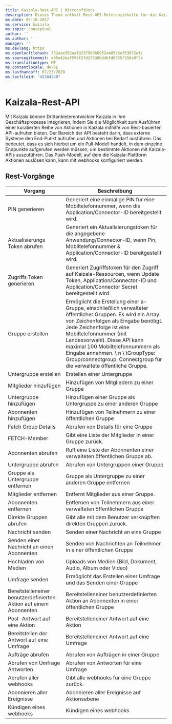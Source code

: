 ```yaml
---
title: Kaizala-Rest-API | MicrosoftDocs
description: Dieses Thema enthält Rest-API-Referenzinhalte für die Kaizala-API.
ms.date: 05-10-2017
ms.service: kaizala
ms.topic: conceptual
author: ''
ms.author: ''
manager: ''
ms.devlang: https
ms.openlocfilehash: 732aae562aaf823798066952a40526e353072efc
ms.sourcegitcommit: d95e42eaf596f2fd27330bd4bfd6525f356a9f2e
ms.translationtype: MT
ms.contentlocale: de-DE
ms.lasthandoff: 07/23/2020
ms.locfileid: "45384230"
---
```

# <a name="kaizala-rest-api"></a>Kaizala-Rest-API

Mit Kaizala können Drittanbieterentwickler Kaizala in Ihre Geschäftsprozesse integrieren, indem Sie die Möglichkeit zum Ausführen einer kuratierten Reihe von Aktionen in Kaizala mithilfe von Rest-basierten API-aufrufen bieten. Der Bereich der API besteht darin, dass externe Systeme den End-Punkt aufrufen und Aktionen bei Bedarf ausführen. Das bedeutet, dass es sich hierbei um ein Pull-Modell handelt, in dem einzelne Endpunkte aufgerufen werden müssen, um bestimmte Aktionen mit Kaizala-APIs auszuführen. Das Push-Modell, auf dem die Kaizala-Plattform Aktionen auslösen kann, kann mit webhooks konfiguriert werden.

## <a name="rest-operations"></a>Rest-Vorgänge

| Vorgang | Beschreibung                                                        |
|-----------------|--------------------------------------------------------------------|
| PIN generieren | Generiert eine einmalige PIN für eine Mobiltelefonnummer, wenn die Application/Connector-ID bereitgestellt wird. |
| Aktualisierungs Token abrufen | Generiert ein Aktualisierungstoken für die angegebene Anwendung/Connector-ID, wenn Pin, Mobiltelefonnummer & Application/Connector-ID bereitgestellt wird. |
| Zugriffs Token generieren | Generiert Zugriffstoken für den Zugriff auf Kaizala-Ressourcen, wenn Update Token, Application/Connector-ID und Application/Connector Secret bereitgestellt wird |
| Gruppe erstellen | Ermöglicht die Erstellung einer a-Gruppe, einschließlich verwalteter öffentlicher Gruppen. Es wird ein Array von Zeichenfolgen als Eingabe benötigt. Jede Zeichenfolge ist eine Mobiltelefonnummer (mit Landesvorwahl). Diese API kann maximal 100 Mobiltelefonnummern als Eingabe annehmen. \ n \ tGroupType: Group/connectgroup. Connectgroup für die verwaltete öffentliche Gruppe. |
| Untergruppe erstellen | Erstellen einer Untergruppe  |
| Mitglieder hinzufügen | Hinzufügen von Mitgliedern zu einer Gruppe |
| Untergruppe hinzufügen | Hinzufügen einer Gruppe als Untergruppe zu einer anderen Gruppe |
| Abonnenten hinzufügen | Hinzufügen von Teilnehmern zu einer öffentlichen Gruppe |
| Fetch Group Details | Abrufen von Details für eine Gruppe |
| FETCH-Member | Gibt eine Liste der Mitglieder in einer Gruppe zurück. |
| Abonnenten abrufen | Ruft eine Liste der Abonnenten einer verwalteten öffentlichen Gruppe ab. |
| Untergruppe abrufen | Abrufen von Untergruppen einer Gruppe |
| Gruppe als Untergruppe entfernen | Gruppe als Untergruppe zu einer anderen Gruppe entfernen |
| Mitglieder entfernen | Entfernt Mitglieder aus einer Gruppe. |
| Abonnenten entfernen | Entfernen von Teilnehmern aus einer verwalteten öffentlichen Gruppe |
| Direkte Gruppen abrufen | Gibt alle mit dem Benutzer verknüpften direkten Gruppen zurück. |
| Nachricht senden | Senden einer Nachricht an eine Gruppe |
| Senden einer Nachricht an einen Abonnenten | Senden von Nachrichten an Teilnehmer in einer öffentlichen Gruppe |
| Hochladen von Medien | Uploads von Medien (Bild, Dokument, Audio, Album oder Video) |
| Umfrage senden | Ermöglicht das Erstellen einer Umfrage und das Senden einer Gruppe |
| Bereitstelleneiner benutzerdefinierten Aktion auf einem Abonnenten | Bereitstelleneiner benutzerdefinierten Aktion an Abonnenten in einer öffentlichen Gruppe |
| Post-Antwort auf eine Aktion | Bereitstelleneiner Antwort auf eine Aktion |
| Bereitstellen der Antwort auf eine Umfrage | Bereitstelleneiner Antwort auf eine Umfrage |
| Aufträge abrufen | Abrufen von Aufträgen in einer Gruppe |
| Abrufen von Umfrage Antworten | Abrufen von Antworten für eine Umfrage |
| Abrufen aller webhooks | Gibt alle webhooks für eine Gruppe zurück. |
| Abonnieren aller Ereignisse | Abonnieren aller Ereignisse auf Aktionsebene |
| Kündigen eines webhooks | Kündigen eines webhooks |

